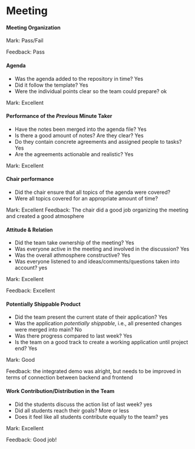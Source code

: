 # Meeting

#### Meeting Organization

Mark: Pass/Fail

Feedback: Pass


#### Agenda 

- Was the agenda added to the repository in time? Yes
- Did it follow the template? Yes
- Were the individual points clear so the team could prepare? ok

Mark: Excellent



#### Performance of the *Previous* Minute Taker

- Have the notes been merged into the agenda file? Yes
- Is there a good amount of notes? Are they clear? Yes
- Do they contain concrete agreements and assigned people to tasks? Yes
- Are the agreements actionable and realistic? Yes

Mark: Excellent



#### Chair performance

- Did the chair ensure that all topics of the agenda were covered?
- Were all topics covered for an appropriate amount of time?

Mark: Excellent
Feedback: The chair did a good job organizing the meeting and created a good atmosphere
#### Attitude & Relation

- Did the team take ownership of the meeting? Yes
- Was everyone active in the meeting and involved in the discussion? Yes
- Was the overall athmosphere constructive? Yes
- Was everyone listened to and ideas/comments/questions taken into account? yes

Mark: Excellent

Feedback: Excellent


#### Potentially Shippable Product



- Did the team present the current state of their application? Yes
- Was the application *potentially shippable*, i.e., all presented changes were merged into main? No
- Was there progress compared to last week? Yes
- Is the team on a good track to create a working application until project end? Yes

Mark: Good

Feedback: the integrated demo was alright, but needs to be improved in terms of connection between backend and frontend

#### Work Contribution/Distribution in the Team


- Did the students discuss the action list of last week? yes
- Did all students reach their goals? More or less
- Does it feel like all students contribute equally to the team? yes


Mark: Excellent

Feedback: Good job!


